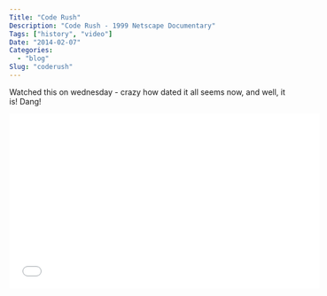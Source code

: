 ```yaml
---
Title: "Code Rush"
Description: "Code Rush - 1999 Netscape Documentary"
Tags: ["history", "video"]
Date: "2014-02-07"
Categories:
  - "blog"
Slug: "coderush"
---
```


Watched this on wednesday - crazy how dated it all seems now, and well, it is! Dang!

<iframe width="560" height="315" src="//www.youtube.com/embed/u404SLJj7ig" frameborder="0" allowfullscreen></iframe>

